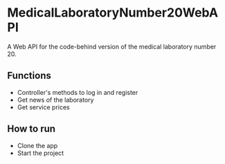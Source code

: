 # MedicalLaboratoryNumber20WebAPI
A Web API for the code-behind version of the medical laboratory number 20.
## Functions
* Controller's methods to log in and register
* Get news of the laboratory
* Get service prices
## How to run
* Clone the app
* Start the project
